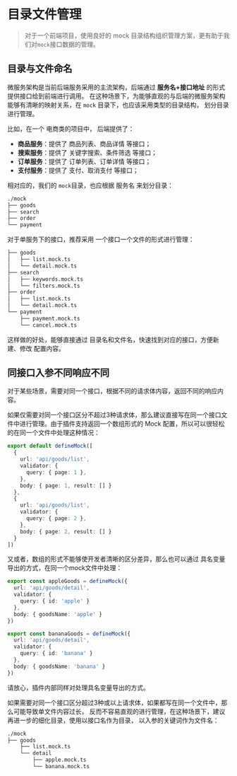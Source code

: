 # 目录文件管理

> 对于一个前端项目，使用良好的 mock 目录结构组织管理方案，更有助于我们对`mock`接口数据的管理。

## 目录与文件命名

微服务架构是当前后端服务采用的主流架构，后端通过 **服务名+接口地址** 的形式提供接口给到前端进行调用。
在这种场景下，为能够直观的与后端的微服务架构能够有清晰的映射关系，在 `mock` 目录下，也应该采用类型的目录结构，
划分目录进行管理。

比如，在一个 电商类的项目中， 后端提供了：
- **商品服务**：提供了 商品列表、商品详情 等接口；
- **搜索服务**：提供了 关键字搜索、条件筛选 等接口；
- **订单服务**：提供了 订单列表、订单详情 等接口；
- **支付服务**：提供了 支付、取消支付 等接口；

相对应的，我们的 `mock`目录，也应根据 服务名 来划分目录：

```sh
./mock
├── goods
├── search
├── order
└── payment
```

对于单服务下的接口，推荐采用 一个接口一个文件的形式进行管理：

```sh
├── goods
│   ├── list.mock.ts
│   └── detail.mock.ts
├── search
│   ├── keywords.mock.ts
│   └── filters.mock.ts
├── order
│   ├── list.mock.ts
│   └── detail.mock.ts
└── payment
    ├── payment.mock.ts
    └── cancel.mock.ts
```

这样做的好处，能够直接通过 目录名和文件名，快速找到对应的接口，方便新建、修改 配置内容。

## 同接口入参不同响应不同

对于某些场景，需要对同一个接口，根据不同的请求体内容，返回不同的响应内容。

如果仅需要对同一个接口区分不超过3种请求体，那么建议直接写在同一个接口文件中进行管理。由于插件支持返回一个数组形式的
Mock 配置，所以可以很轻松的在同一个文件中处理这种情况：

```ts
export default defineMock([
  {
    url: 'api/goods/list',
    validator: {
      query: { page: 1 },
    },
    body: { page: 1, result: [] }
  },
  {
    url: 'api/goods/list',
    validator: {
      query: { page: 2 },
    },
    body: { page: 2, result: [] }
  }
])
```

又或者，数组的形式不能够使开发者清晰的区分差异，那么也可以通过 具名变量导出的方式，在同一个mock文件中处理：
```ts
export const appleGoods = defineMock({
  url: 'api/goods/detail',
  validator: {
    query: { id: 'apple' }
  },
  body: { goodsName: 'apple' }
})

export const bananaGoods = defineMock({
  url: 'api/goods/detail',
  validator: {
    query: { id: 'banana' }
  },
  body: { goodsName: 'banana' }
})
```

请放心，插件内部同样对处理具名变量导出的方式。

如果需要对同一个接口区分超过3种或以上请求体，如果都写在同一个文件中，那么可能导致单文件内容过长，
反而不容易直观的进行管理，在这种场景下，建议再进一步的细化目录，使用以接口名作为目录，
以入参的关键词作为文件名：

```sh
./mock
├── goods
    ├── list.mock.ts
    └── detail
        ├── apple.mock.ts
        └── banana.mock.ts
```

